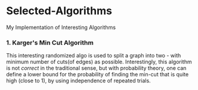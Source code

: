 # Selected-Algorithms
My Implementation of Interesting Algorithms

### 1. Karger's Min Cut Algorithm
This interesting randomized algo is used to split a graph into two - with minimum number of cuts(of edges) as possible. 
Interestingly, this algorithm is not *correct* in the traditional sense, but with probability theory,
one can define a lower bound for the probability of finding the min-cut that is quite high (close to 1), by using independence of repeated trials.
